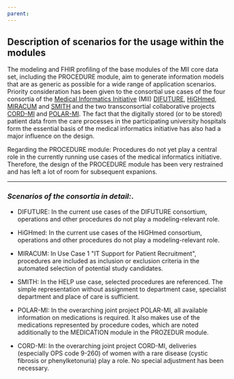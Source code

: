 ```yaml
---
parent: 
---
```

## Description of scenarios for the usage within the modules

The modeling and FHIR profiling of the base modules of the MII core data set, including the PROCEDURE module, aim to generate information models that are as generic as possible for a wide range of application scenarios. Priority consideration has been given to the consortial use cases of the four consortia of the [Medical Informatics Initiative](https://www.medizininformatik-initiative.de) (MII) [DIFUTURE](https://difuture.de), [HiGHmed](https://www.highmed.org), [MIRACUM](https://www.miracum.org) and [SMITH](https://www.smith.care/konsortium/) and the two transconsortial collaborative projects [CORD-MI](https://www.medizininformatik-initiative.de/CORD) and [POLAR-MI](https://www.medizininformatik-initiative.de/POLAR). The fact that the digitally stored (or to be stored) patient data from the care processes in the participating university hospitals form the essential basis of the medical informatics initiative has also had a major influence on the design.

Regarding the PROCEDURE module: Procedures do not yet play a central role in the currently running use cases of the medical informatics initiative. Therefore, the design of the PROCEDURE module has been very restrained and has left a lot of room for subsequent expanions.

---

### *Scenarios of the consortia in detail:*.

* DIFUTURE: In the current use cases of the DIFUTURE consortium, operations and other procedures do not play a modeling-relevant role.

* HiGHmed: In the current use cases of the HiGHmed consortium, operations and other procedures do not play a modeling-relevant role.

* MIRACUM: In Use Case 1 "IT Support for Patient Recruitment", procedures are included as inclusion or exclusion criteria in the automated selection of potential study candidates.

* SMITH: In the HELP use case, selected procedures are referenced. The simple representation without assignment to department case, specialist department and place of care is sufficient.

* POLAR-MI: In the overarching joint project POLAR-MI, all available information on medications is required. It also makes use of the medications represented by procedure codes, which are noted additionally to the MEDICATION module in the PROZEDUR module.

* CORD-MI: In the overarching joint project CORD-MI, deliveries (especially OPS code 9-260) of women with a rare disease (cystic fibrosis or phenylketonuria) play a role. No special adjustment has been necessary.


